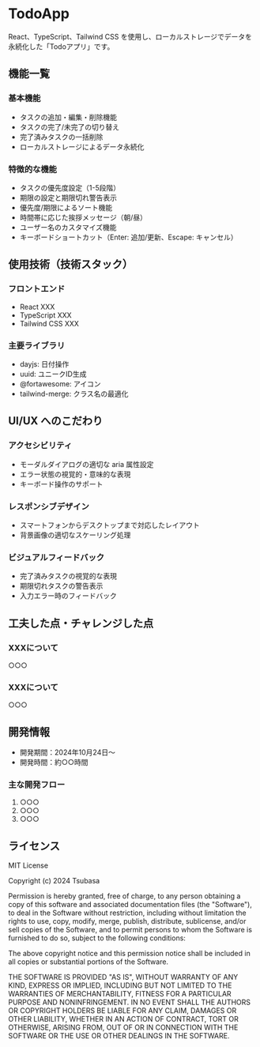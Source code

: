 # TodoApp

React、TypeScript、Tailwind CSS を使用し、ローカルストレージでデータを永続化した「Todoアプリ」です。

## 機能一覧

### 基本機能

- タスクの追加・編集・削除機能
- タスクの完了/未完了の切り替え
- 完了済みタスクの一括削除
- ローカルストレージによるデータ永続化

### 特徴的な機能

- タスクの優先度設定（1-5段階）
- 期限の設定と期限切れ警告表示
- 優先度/期限によるソート機能
- 時間帯に応じた挨拶メッセージ（朝/昼）
- ユーザー名のカスタマイズ機能
- キーボードショートカット（Enter: 追加/更新、Escape: キャンセル）

## 使用技術（技術スタック）

### フロントエンド

- React XXX
- TypeScript XXX
- Tailwind CSS XXX

### 主要ライブラリ

- dayjs: 日付操作
- uuid: ユニークID生成
- @fortawesome: アイコン
- tailwind-merge: クラス名の最適化

## UI/UX へのこだわり

### アクセシビリティ

- モーダルダイアログの適切な aria 属性設定
- エラー状態の視覚的・意味的な表現
- キーボード操作のサポート

### レスポンシブデザイン

- スマートフォンからデスクトップまで対応したレイアウト
- 背景画像の適切なスケーリング処理

### ビジュアルフィードバック

- 完了済みタスクの視覚的な表現
- 期限切れタスクの警告表示
- 入力エラー時のフィードバック

## 工夫した点・チャレンジした点

### XXXについて

○○○

### XXXについて

○○○

## 開発情報

- 開発期間：2024年10月24日〜
- 開発時間：約○○時間

### 主な開発フロー

1. ○○○
2. ○○○
3. ○○○

## ライセンス

MIT License

Copyright (c) 2024 Tsubasa

Permission is hereby granted, free of charge, to any person obtaining a copy
of this software and associated documentation files (the "Software"), to deal
in the Software without restriction, including without limitation the rights
to use, copy, modify, merge, publish, distribute, sublicense, and/or sell
copies of the Software, and to permit persons to whom the Software is
furnished to do so, subject to the following conditions:

The above copyright notice and this permission notice shall be included in all
copies or substantial portions of the Software.

THE SOFTWARE IS PROVIDED "AS IS", WITHOUT WARRANTY OF ANY KIND, EXPRESS OR
IMPLIED, INCLUDING BUT NOT LIMITED TO THE WARRANTIES OF MERCHANTABILITY,
FITNESS FOR A PARTICULAR PURPOSE AND NONINFRINGEMENT. IN NO EVENT SHALL THE
AUTHORS OR COPYRIGHT HOLDERS BE LIABLE FOR ANY CLAIM, DAMAGES OR OTHER
LIABILITY, WHETHER IN AN ACTION OF CONTRACT, TORT OR OTHERWISE, ARISING FROM,
OUT OF OR IN CONNECTION WITH THE SOFTWARE OR THE USE OR OTHER DEALINGS IN THE
SOFTWARE.
